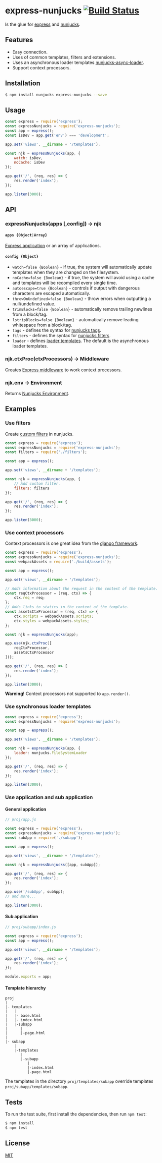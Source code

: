 # express-nunjucks [![Build Status](https://travis-ci.org/pkolt/express-nunjucks.svg?branch=master)](https://travis-ci.org/pkolt/express-nunjucks)

  Is the glue for [express](http://expressjs.com/) and [nunjucks](http://mozilla.github.io/nunjucks/).

## Features

  - Easy connection.
  - Uses of common templates, filters and extensions.
  - Uses an asynchronous loader templates [nunjucks-async-loader](https://github.com/pkolt/nunjucks-async-loader).
  - Support context processors.

## Installation

```bash
$ npm install nunjucks express-nunjucks --save
```

## Usage

```javascript
const express = require('express');
const expressNunjucks = require('express-nunjucks');
const app = express();
const isDev = app.get('env') === 'development';

app.set('views', __dirname + '/templates');

const njk = expressNunjucks(app, {
    watch: isDev,
    noCache: isDev
});

app.get('/', (req, res) => {
    res.render('index');
});

app.listen(3000);
```

## API

### expressNunjucks(apps [,config]) -> njk

#### `apps {Object|Array}`

  [Express application][exp_app] or an array of applications.

#### `config {Object}`
  - `watch=false {Boolean}` - if true, the system will automatically update templates when they are changed on the filesystem.
  - `noCache=false {Boolean}` - if true, the system will avoid using a cache and templates will be recompiled every single time.
  - `autoescape=true {Boolean}` - controls if output with dangerous characters are escaped automatically.
  - `throwOnUndefined=false {Boolean}` - throw errors when outputting a null/undefined value.
  - `trimBlocks=false {Boolean}` - automatically remove trailing newlines from a block/tag.
  - `lstripBlocks=false {Boolean}` - automatically remove leading whitespace from a block/tag.
  - `tags` - defines the syntax for [nunjucks tags][njk_custom_tags].
  - `filters` - defines the syntax for [nunjucks filters][njk_custom_filters].
  - `loader` - defines [loader templates][njk_loader]. The default is the asynchronous loader templates.

### njk.ctxProc(ctxProcessors) -> Middleware

  Creates [Express middleware][exp_middleware] to work context processors.

### njk.env -> Environment

  Returns [Nunjucks Environment][njk_env].

## Examples

### Use filters

Create [custom filters][njk_custom_filters] in nunjucks.

```javascript
const express = require('express');
const expressNunjucks = require('express-nunjucks');
const filters = require('./filters');

const app = express();

app.set('views', __dirname + '/templates');

const njk = expressNunjucks(app, {
    // Add custom filter.
    filters: filters
});

app.get('/', (req, res) => {
    res.render('index');
});

app.listen(3000);
```

### Use context processors

  Context processors is one great idea from the [django framework][dj_ctx_processors].

```javascript
const express = require('express');
const expressNunjucks = require('express-nunjucks');
const webpackAssets = require('./build/assets');

const app = express();

app.set('views', __dirname + '/templates');

// Adds information about the request in the context of the template.
const reqCtxProcessor = (req, ctx) => {
    ctx.req = req;
};
// Adds links to statics in the context of the template.
const assetsCtxProcessor = (req, ctx) => {
    ctx.scripts = webpackAssets.scripts;
    ctx.styles = webpackAssets.styles;
};

const njk = expressNunjucks(app);

app.use(njk.ctxProc([
    reqCtxProcessor,
    assetsCtxProcessor    
]));

app.get('/', (req, res) => {
    res.render('index');
});

app.listen(3000);
```

  **Warning!** Context processors not supported to `app.render()`.

### Use synchronous loader templates

```javascript
const express = require('express');
const expressNunjucks = require('express-nunjucks');

const app = express();

app.set('views', __dirname + '/templates');

const njk = expressNunjucks(app, {
    loader: nunjucks.FileSystemLoader
});

app.get('/', (req, res) => {
    res.render('index');
});

app.listen(3000);
```

### Use application and sub application

#### General application

```javascript
// proj/app.js

const express = require('express');
const expressNunjucks = require('express-nunjucks');
const subApp = require('./subapp');

const app = express();

app.set('views', __dirname + '/templates');

const njk = expressNunjucks([app, subApp]);

app.get('/', (req, res) => {
    res.render('index');
});

app.use('/subApp', subApp);
// and more...

app.listen(3000);
```

#### Sub application

```javascript
// proj/subapp/index.js

const express = require('express');
const app = express();

app.set('views', __dirname + '/templates');

app.get('/', (req, res) => {
    res.render('index');
});

module.exports = app;
```

#### Template hierarchy

```
proj
|
|- templates
|   |
|   |- base.html
|   |- index.html
|   |-subapp
|      |
|      |-page.html
|
|- subapp
    |
    |-templates
       |
       |-subapp
          |
          |-index.html
          |-page.html
```

The templates in the directory `proj/templates/subapp` override templates `proj/subapp/templates/subapp`.

## Tests

  To run the test suite, first install the dependencies, then run `npm test`:

```bash
$ npm install
$ npm test
```

## License

  [MIT](LICENSE.md)

[dj_ctx_processors]: https://docs.djangoproject.com/en/1.9/ref/templates/api/#built-in-template-context-processors
[njk_custom_filters]: http://mozilla.github.io/nunjucks/api.html#custom-filters
[njk_custom_tags]: http://mozilla.github.io/nunjucks/api.html#customizing-syntax
[njk_env]: http://mozilla.github.io/nunjucks/api.html#environment
[njk_loader]: https://mozilla.github.io/nunjucks/api.html#loader
[exp_engine]: http://expressjs.com/en/api.html#app.engine
[exp_app]: http://expressjs.com/en/api.html#app
[exp_middleware]: http://expressjs.com/en/guide/writing-middleware.html
